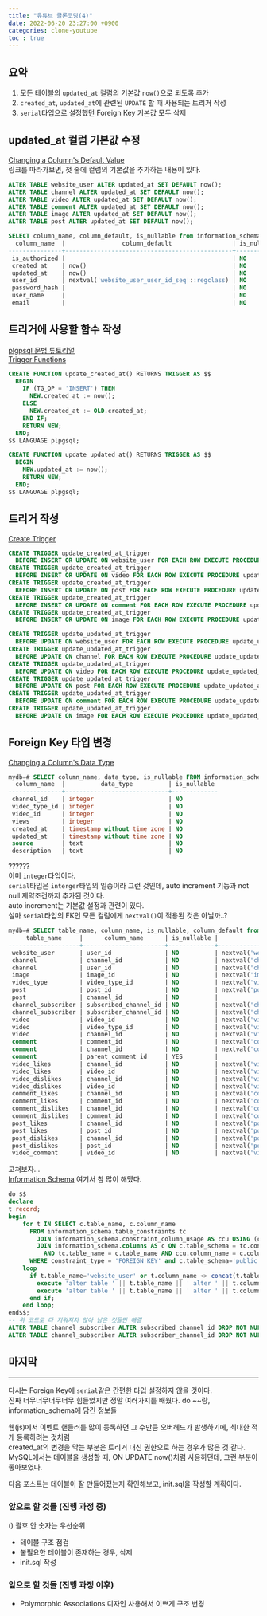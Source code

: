 ```yaml
---
title: "유튜브 클론코딩(4)"
date: 2022-06-20 23:27:00 +0900
categories: clone-youtube
toc : true
---
```


## 요약

1. 모든 테이블의 `updated_at` 컬럼의 기본값 `now()`으로 되도록 추가  
2. `created_at`, `updated_at`에 관련된 `UPDATE` 할 때 사용되는 트리거 작성
3. `serial`타입으로 설정했던 Foreign Key 기본값 모두 삭제

## updated_at 컬럼 기본값 수정

[Changing a Column's Default Value](https://www.postgresql.org/docs/current/ddl-alter.html#id-1.5.4.8.9)  
링크를 따라가보면, 첫 줄에 컬럼의 기본값을 추가하는 내용이 있다.  

```sql
ALTER TABLE website_user ALTER updated_at SET DEFAULT now();
ALTER TABLE channel ALTER updated_at SET DEFAULT now();
ALTER TABLE video ALTER updated_at SET DEFAULT now();
ALTER TABLE comment ALTER updated_at SET DEFAULT now();
ALTER TABLE image ALTER updated_at SET DEFAULT now();
ALTER TABLE post ALTER updated_at SET DEFAULT now();

SELECT column_name, column_default, is_nullable from information_schema.columns where table_name='website_user';
  column_name  |                column_default                 | is_nullable 
---------------+-----------------------------------------------+-------------
 is_authorized |                                               | NO
 created_at    | now()                                         | NO
 updated_at    | now()                                         | NO
 user_id       | nextval('website_user_user_id_seq'::regclass) | NO
 password_hash |                                               | NO
 user_name     |                                               | NO
 email         |                                               | NO
```

## 트리거에 사용할 함수 작성

[plgpsql 문법 튜토리얼](https://www.postgresqltutorial.com/postgresql-plpgsql/)  
[Trigger Functions](https://www.postgresql.org/docs/current/plpgsql-trigger.html)  

```sql
CREATE FUNCTION update_created_at() RETURNS TRIGGER AS $$
  BEGIN
    IF (TG_OP = 'INSERT') THEN
      NEW.created_at := now();
    ELSE
      NEW.created_at := OLD.created_at;
    END IF;
    RETURN NEW;
  END;
$$ LANGUAGE plpgsql;

CREATE FUNCTION update_updated_at() RETURNS TRIGGER AS $$
  BEGIN
    NEW.updated_at := now();
    RETURN NEW;
  END;
$$ LANGUAGE plpgsql;
```

## 트리거 작성

[Create Trigger](https://www.postgresql.org/docs/current/sql-createtrigger.html)  

```sql
CREATE TRIGGER update_created_at_trigger
  BEFORE INSERT OR UPDATE ON website_user FOR EACH ROW EXECUTE PROCEDURE update_created_at();
CREATE TRIGGER update_created_at_trigger
  BEFORE INSERT OR UPDATE ON video FOR EACH ROW EXECUTE PROCEDURE update_created_at();
CREATE TRIGGER update_created_at_trigger
  BEFORE INSERT OR UPDATE ON post FOR EACH ROW EXECUTE PROCEDURE update_created_at();
CREATE TRIGGER update_created_at_trigger
  BEFORE INSERT OR UPDATE ON comment FOR EACH ROW EXECUTE PROCEDURE update_created_at();
CREATE TRIGGER update_created_at_trigger
  BEFORE INSERT OR UPDATE ON image FOR EACH ROW EXECUTE PROCEDURE update_created_at();

CREATE TRIGGER update_updated_at_trigger
  BEFORE UPDATE ON website_user FOR EACH ROW EXECUTE PROCEDURE update_updated_at();
CREATE TRIGGER update_updated_at_trigger
  BEFORE UPDATE ON channel FOR EACH ROW EXECUTE PROCEDURE update_updated_at();
CREATE TRIGGER update_updated_at_trigger
  BEFORE UPDATE ON video FOR EACH ROW EXECUTE PROCEDURE update_updated_at();
CREATE TRIGGER update_updated_at_trigger
  BEFORE UPDATE ON post FOR EACH ROW EXECUTE PROCEDURE update_updated_at();
CREATE TRIGGER update_updated_at_trigger
  BEFORE UPDATE ON comment FOR EACH ROW EXECUTE PROCEDURE update_updated_at();
CREATE TRIGGER update_updated_at_trigger
  BEFORE UPDATE ON image FOR EACH ROW EXECUTE PROCEDURE update_updated_at();
```

## Foreign Key 타입 변경

[Changing a Column's Data Type](https://www.postgresql.org/docs/current/ddl-alter.html#id-1.5.4.8.10)  

```sql
mydb=# SELECT column_name, data_type, is_nullable FROM information_schema.columns WHERE table_name='video';
  column_name  |          data_type          | is_nullable 
---------------+-----------------------------+-------------
 channel_id    | integer                     | NO
 video_type_id | integer                     | NO
 video_id      | integer                     | NO
 views         | integer                     | NO
 created_at    | timestamp without time zone | NO
 updated_at    | timestamp without time zone | NO
 source        | text                        | NO
 description   | text                        | NO
```

??????  
이미 `integer`타입이다.  
`serial`타입은 `interger`타입의 일종이라 그런 것인데, auto increment 기능과 not null 제약조건까지 추가된 것이다.  
auto increment는 기본값 설정과 관련이 있다.  
설마 `serial`타입의 FK인 모든 컬럼에게 `nextval()`이 적용된 것은 아닐까..?  
```sql
mydb=# SELECT table_name, column_name, is_nullable, column_default from information_schema.columns where table_schema='public' and column_name like '%\_id';
     table_name     |      column_name      | is_nullable |                          column_default                           
--------------------+-----------------------+-------------+-------------------------------------------------------------------
 website_user       | user_id               | NO          | nextval('website_user_user_id_seq'::regclass)
 channel            | channel_id            | NO          | nextval('channel_channel_id_seq'::regclass)
 channel            | user_id               | NO          | nextval('channel_user_id_seq'::regclass)
 image              | image_id              | NO          | nextval('image_image_id_seq'::regclass)
 video_type         | video_type_id         | NO          | nextval('video_type_video_type_id_seq'::regclass)
 post               | post_id               | NO          | nextval('post_post_id_seq'::regclass)
 post               | channel_id            | NO          | 
 channel_subscriber | subscribed_channel_id | NO          | nextval('channel_subscriber_subscribed_channel_id_seq'::regclass)
 channel_subscriber | subscriber_channel_id | NO          | nextval('channel_subscriber_subscriber_channel_id_seq'::regclass)
 video              | video_id              | NO          | nextval('video_video_id_seq'::regclass)
 video              | video_type_id         | NO          | nextval('video_video_type_id_seq'::regclass)
 video              | channel_id            | NO          | nextval('video_channel_id_seq'::regclass)
 comment            | comment_id            | NO          | nextval('comment_comment_id_seq'::regclass)
 comment            | channel_id            | NO          | nextval('comment_channel_id_seq'::regclass)
 comment            | parent_comment_id     | YES         | 
 video_likes        | channel_id            | NO          | nextval('video_likes_channel_id_seq'::regclass)
 video_likes        | video_id              | NO          | nextval('video_likes_video_id_seq'::regclass)
 video_dislikes     | channel_id            | NO          | nextval('video_dislikes_channel_id_seq'::regclass)
 video_dislikes     | video_id              | NO          | nextval('video_dislikes_video_id_seq'::regclass)
 comment_likes      | channel_id            | NO          | nextval('comment_likes_channel_id_seq'::regclass)
 comment_likes      | comment_id            | NO          | nextval('comment_likes_comment_id_seq'::regclass)
 comment_dislikes   | channel_id            | NO          | nextval('comment_dislikes_channel_id_seq'::regclass)
 comment_dislikes   | comment_id            | NO          | nextval('comment_dislikes_comment_id_seq'::regclass)
 post_likes         | channel_id            | NO          | nextval('post_likes_channel_id_seq'::regclass)
 post_likes         | post_id               | NO          | nextval('post_likes_post_id_seq'::regclass)
 post_dislikes      | channel_id            | NO          | nextval('post_dislikes_channel_id_seq'::regclass)
 post_dislikes      | post_id               | NO          | nextval('post_dislikes_post_id_seq'::regclass)
 video_comment      | video_id              | NO          | nextval('video_comment_video_id_seq'::regclass)
```  
고쳐보자...  
[Information Schema](https://www.postgresql.org/docs/current/information-schema.html) 여기서 참 많이 해멨다.   
 
```sql
do $$
declare
t record;
begin
    for t IN SELECT c.table_name, c.column_name
      FROM information_schema.table_constraints tc 
        JOIN information_schema.constraint_column_usage AS ccu USING (constraint_schema, constraint_name) 
        JOIN information_schema.columns AS c ON c.table_schema = tc.constraint_schema
          AND tc.table_name = c.table_name AND ccu.column_name = c.column_name
      WHERE constraint_type = 'FOREIGN KEY' and c.table_schema='public'
    loop
      if t.table_name='website_user' or t.column_name <> concat(t.table_name, '_id') then
        execute 'alter table ' || t.table_name || ' alter ' || t.column_name || ' DROP DEFAULT';
        execute 'alter table ' || t.table_name || ' alter ' || t.column_name || ' DROP NOT NULL';
      end if;
    end loop;
end$$;
-- 위 코드로 다 지워지지 않아 남은 것들만 해결
ALTER TABLE channel_subscriber ALTER subscribed_channel_id DROP NOT NULL;
ALTER TABLE channel_subscriber ALTER subscriber_channel_id DROP NOT NULL;
```

## 마지막
___

다시는 Foreign Key에 `serial`같은 간편한 타입 설정하지 않을 것이다.  
진짜 너무너무너무너무 힘들었지만 정말 여러가지를 배웠다. do ~~랑, information_schema에 담긴 정보들  

웹(js)에서 이벤트 핸들러를 많이 등록하면 그 수만큼 오버헤드가 발생하기에, 최대한 적게 등록하려는 것처럼  
created_at의 변경을 막는 부분은 트리거 대신 권한으로 하는 경우가 많은 것 같다.  
MySQL에서는 테이블을 생성할 때, ON UPDATE now()처럼 사용하던데, 그런 부분이 좋아보였다.  

다음 포스트는 테이블이 잘 만들어졌는지 확인해보고, init.sql을 작성할 계획이다.

### 앞으로 할 것들 (진행 과정 중)
() 괄호 안 숫자는 우선순위  

- 테이블 구조 점검
- 불필요한 테이블이 존재하는 경우, 삭제
- init.sql 작성

### 앞으로 할 것들 (진행 과정 이후)

- Polymorphic Associations 디자인 사용해서 이쁘게 구조 변경